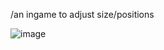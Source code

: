 /an ingame to adjust size/positions

![image](https://github.com/Poli93/ArenaNumbers/assets/965110/a33400b6-ad13-4678-a350-27206dffba78)
